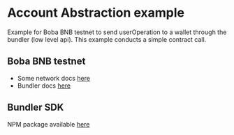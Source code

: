 # Account Abstraction example

Example for Boba BNB testnet to send userOperation to a wallet through the bundler (low level api).
This example conducts a simple contract call.

## Boba BNB testnet
- Some network docs [here](https://docs.boba.network/for-developers/multichain/network-bnb)
- Bundler docs [here](https://docs.boba.network/for-developers/features/aa-basics/bundler-api)

## Bundler SDK
NPM package available [here](https://www.npmjs.com/package/@bobanetwork/bundler_sdk)
